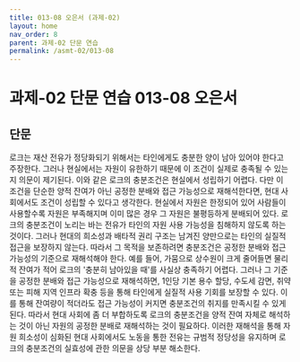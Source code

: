 ```yaml
---
title: 013-08 오은서 (과제-02)
layout: home
nav_order: 8
parent: 과제-02 단문 연습
permalink: /asmt-02/013-08
---
```


# 과제-02 단문 연습 013-08 오은서 

## 단문

로크는 재산 전유가 정당화되기 위해서는 타인에게도 충분한 양이 남아 있어야 한다고 주장한다. 그러나 현실에서는 자원이 유한하기 때문에 이 조건이 실제로 충족될 수 있는지 의문이 제기된다. 이와 같은 로크의 충분조건은 현실에서 성립하기 어렵다. 다만 이 조건을 단순한 양적 잔여가 아닌 공정한 분배와 접근 가능성으로 재해석한다면, 현대 사회에서도 조건이 성립할 수 있다고 생각한다. 현실에서 자원은 한정되어 있어 사람들이 사용할수록 자원은 부족해지며 이미 많은 경우 그 자원은 불평등하게 분배되어 있다. 로크의 충분조건이 노리는 바는 전유가 타인의 자원 사용 가능성을 침해하지 않도록 하는 것이다. 그러나 현대의 희소성과 배타적 권리 구조는 남겨진 양만으로는 타인의 실질적 접근을 보장하지 않는다. 따라서 그 목적을 보존하려면 충분조건은 공정한 분배와 접근 가능성의 기준으로 재해석해야 한다. 예를 들어, 가뭄으로 상수원이 크게 줄어들면 물리적 잔여가 적어 로크의 '충분히 남아있을 때'를 사실상 충족하기 어렵다. 그러나 그 기준을 공정한 분배와 접근 가능성으로 재해석하면, 1인당 기본 용수 할당, 수도세 감면, 취약 또는 피해 지역 인프라 확충 등을 통해 타인에게 실질적 사용 기회를 보장할 수 있다. 이를 통해 잔여량이 적더라도 접근 가능성이 커지면 충분조건의 취지를 만족시킬 수 있게 된다. 따라서 현대 사회에 좀 더 부합하도록 로크의 충분조건을 양적 잔여 자체로 해석하는 것이 아닌 자원의 공정한 분배로 재해석하는 것이 필요하다. 이러한 재해석을 통해 자원 희소성이 심화된 현대 사회에서도 노동을 통한 전유는 규범적 정당성을 유지하며 로크의 충분조건의 실효성에 관한 의문을 상당 부분 해소한다.
